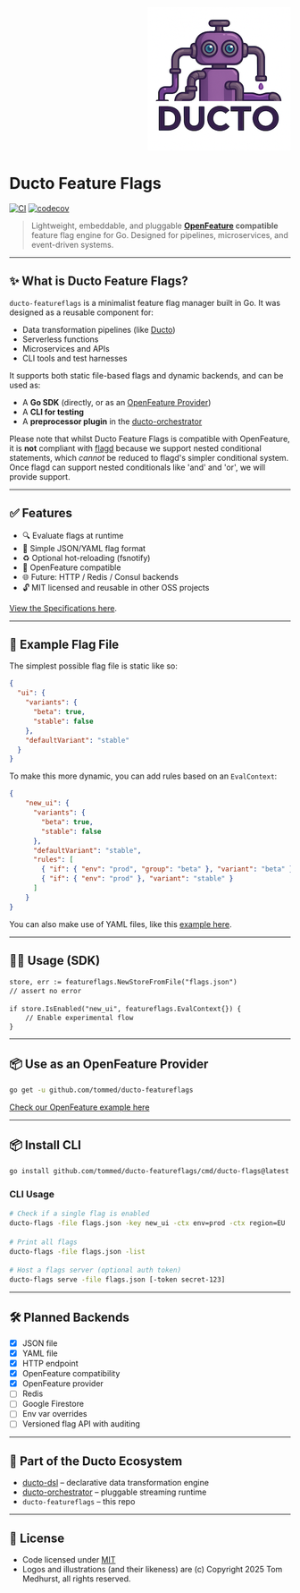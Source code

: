 <!--suppress HtmlDeprecatedAttribute -->
<p align="right">
    <a href="https://github.com/tommed" title="See Project Ducto">
        <img src="./assets/ducto-logo-small.png" alt="A part of Project Ducto"/>
    </a>
</p>

# Ducto Feature Flags

[![CI](https://github.com/tommed/ducto-featureflags/actions/workflows/ci.yml/badge.svg)](https://github.com/tommed/ducto-featureflags/actions/workflows/ci.yml)
[![codecov](https://codecov.io/gh/tommed/ducto-featureflags/branch/main/graph/badge.svg)](https://codecov.io/gh/tommed/ducto-featureflags)

> Lightweight, embeddable, and pluggable **[OpenFeature](https://openfeature.dev/) compatible** feature flag engine for 
> Go. Designed for pipelines, microservices, and event-driven systems.

---
## ✨ What is Ducto Feature Flags?

`ducto-featureflags` is a minimalist feature flag manager built in Go. It was designed as a reusable component for:
- Data transformation pipelines (like [Ducto](https://github.com/tommed))
- Serverless functions
- Microservices and APIs
- CLI tools and test harnesses

It supports both static file-based flags and dynamic backends, and can be used as:
- A **Go SDK** (directly, or as an [OpenFeature Provider](https://github.com/open-feature/go-sdk))
- A **CLI for testing**
- A **preprocessor plugin** in the [ducto-orchestrator](https://github.com/tommed/ducto-orchestrator)

Please note that whilst Ducto Feature Flags is compatible with OpenFeature, 
it is **not** compliant with [flagd](https://flagd.dev/) because we support nested conditional
statements, which _cannot_ be reduced to flagd's simpler conditional system.
Once flagd can support nested conditionals like 'and' and 'or', we will provide support. 

---
## ✅ Features

- 🔍 Evaluate flags at runtime
- 🧩 Simple JSON/YAML flag format
- ♻️ Optional hot-reloading (fsnotify)
- 🤝 OpenFeature compatible
- 🌐 Future: HTTP / Redis / Consul backends
- 🔓 MIT licensed and reusable in other OSS projects

[View the Specifications here](./docs/specs.md).

---
## 🔧 Example Flag File

The simplest possible flag file is static like so:
```json
{
  "ui": {
    "variants": {
      "beta": true,
      "stable": false
    },
    "defaultVariant": "stable"
  }
}
```

To make this more dynamic, you can add rules based on an `EvalContext`:
```json
{
    "new_ui": {
      "variants": {
        "beta": true,
        "stable": false
      },
      "defaultVariant": "stable",
      "rules": [
        { "if": { "env": "prod", "group": "beta" }, "variant": "beta" },
        { "if": { "env": "prod" }, "variant": "stable" }
      ]
    }
}
```

You can also make use of YAML files, like this [example here](./examples/04-with_rules.yaml).

---
## 🧑‍💻 Usage (SDK)

```golang
store, err := featureflags.NewStoreFromFile("flags.json")
// assert no error

if store.IsEnabled("new_ui", featureflags.EvalContext{}) {
    // Enable experimental flow
}
```

---
## 📦 Use as an OpenFeature Provider

```bash
go get -u github.com/tommed/ducto-featureflags
```

[Check our OpenFeature example here](./openfeature/example_provider_test.go)

---
## 📦 Install CLI

```bash
go install github.com/tommed/ducto-featureflags/cmd/ducto-flags@latest
```

### CLI Usage

```bash
# Check if a single flag is enabled
ducto-flags -file flags.json -key new_ui -ctx env=prod -ctx region=EU

# Print all flags
ducto-flags -file flags.json -list

# Host a flags server (optional auth token)
ducto-flags serve -file flags.json [-token secret-123]
```

---
## 🛠️ Planned Backends
- [x] JSON file
- [x] YAML file
- [x] HTTP endpoint
- [x] OpenFeature compatibility
- [x] OpenFeature provider
- [ ] Redis
- [ ] Google Firestore
- [ ] Env var overrides
- [ ] Versioned flag API with auditing

---
## 🤖 Part of the Ducto Ecosystem
- [ducto-dsl](https://github.com/tommed/ducto-dsl) – declarative data transformation engine
- [ducto-orchestrator](https://github.com/tommed/ducto-orchestrator) – pluggable streaming runtime
- `ducto-featureflags` – this repo

---
## 🧰 License
- Code licensed under [MIT](./LICENSE)
- Logos and illustrations (and their likeness) are (c) Copyright 2025 Tom Medhurst, all rights reserved.

